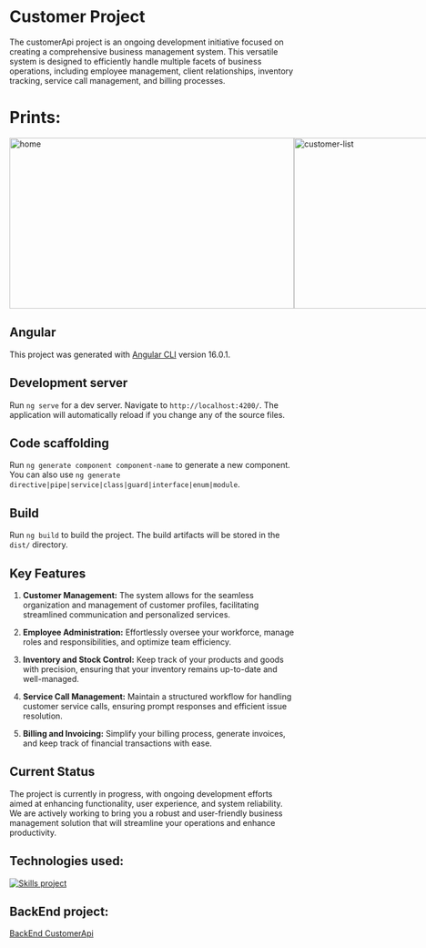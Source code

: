 # Customer Project

The customerApi project is an ongoing development initiative focused on creating a comprehensive business management system. This versatile system is designed to efficiently handle multiple facets of business operations, including employee management, client relationships, inventory tracking, service call management, and billing processes.

# Prints:

<div style="display: flex; justify-content: space-between;">
    <img src="https://github.com/SakakibaraKun/CustomerApiFront/blob/main/project%20imgs/home.png" alt="home" width="500" height="300">
    <img src="https://github.com/SakakibaraKun/CustomerApiFront/blob/main/project%20imgs/list-customer.png" alt="customer-list" width="500" height="300">
    <img src="https://github.com/SakakibaraKun/CustomerApiFront/blob/main/project%20imgs/delete.png" alt="delete" width="500" height="300">
    <img src="https://github.com/SakakibaraKun/CustomerApiFront/blob/main/project%20imgs/create.png" alt="create" width="500" height="300">
    <img src="https://github.com/SakakibaraKun/CustomerApiFront/blob/main/project%20imgs/update.png" alt="update" width="500" height="300">
</div>

## Angular

This project was generated with [Angular CLI](https://github.com/angular/angular-cli) version 16.0.1.

## Development server

Run `ng serve` for a dev server. Navigate to `http://localhost:4200/`. The application will automatically reload if you change any of the source files.

## Code scaffolding

Run `ng generate component component-name` to generate a new component. You can also use `ng generate directive|pipe|service|class|guard|interface|enum|module`.

## Build

Run `ng build` to build the project. The build artifacts will be stored in the `dist/` directory.

## Key Features

1. **Customer Management:** The system allows for the seamless organization and management of customer profiles, facilitating streamlined communication and personalized services.

2. **Employee Administration:** Effortlessly oversee your workforce, manage roles and responsibilities, and optimize team efficiency.

3. **Inventory and Stock Control:** Keep track of your products and goods with precision, ensuring that your inventory remains up-to-date and well-managed.

4. **Service Call Management:** Maintain a structured workflow for handling customer service calls, ensuring prompt responses and efficient issue resolution.

5. **Billing and Invoicing:** Simplify your billing process, generate invoices, and keep track of financial transactions with ease.

## Current Status

The project is currently in progress, with ongoing development efforts aimed at enhancing functionality, user experience, and system reliability. We are actively working to bring you a robust and user-friendly business management solution that will streamline your operations and enhance productivity.

## Technologies used:

<div>

[![Skills project](https://skillicons.dev/icons?i=html,css,angular,ts&perline=4)](https://skillicons.dev)

</div>

## BackEnd project:

<a href="https://github.com/JoseMarcosEfi/CustomerApiFront" >BackEnd CustomerApi</a>
